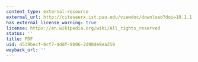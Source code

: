 ```yaml
---
content_type: external-resource
external_url: http://citeseerx.ist.psu.edu/viewdoc/download?doi=10.1.1.725.1429&rep=rep1&type=pdf
has_external_license_warning: true
license: https://en.wikipedia.org/wiki/All_rights_reserved
status: ''
title: PDF
uid: 4539becf-0cf7-4ddf-9b06-2d98de9ea259
wayback_url: ''
---
```

